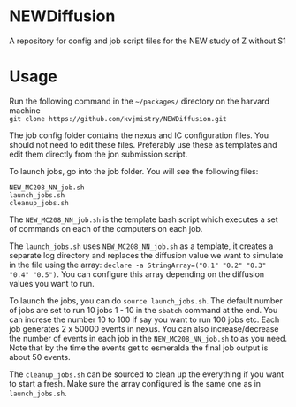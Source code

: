 # NEWDiffusion
A repository for config and job script files for the NEW study of Z without S1  

# Usage  
Run the following command in the `~/packages/` directory on the harvard machine  
`git clone https://github.com/kvjmistry/NEWDiffusion.git`  

The job config folder contains the nexus and IC configuration files. You should
not need to edit these files. Preferably use these as templates and edit them
directly from the jon submission script.  

To launch jobs, go into the job folder. You will see the following files:  

```
NEW_MC208_NN_job.sh
launch_jobs.sh
cleanup_jobs.sh
```

The `NEW_MC208_NN_job.sh` is the template bash script which executes a set of
commands on each of the computers on each job.  

The `launch_jobs.sh` uses `NEW_MC208_NN_job.sh` as a template, it creates a 
separate log directory and replaces the diffusion value we want to simulate in
the file using the array: `declare -a StringArray=("0.1" "0.2" "0.3" "0.4" "0.5")`.
You can configure this array depending on the diffusion values you want to run.

To launch the jobs, you can do `source launch_jobs.sh`. The default number of jobs
are set to run 10 jobs 1 - 10 in the `sbatch` command at the end. You can increse
the number 10 to 100 if say you want to run 100 jobs etc. Each job generates 2 x 50000
events in nexus. You can also increase/decrease the number of events in each job
in the `NEW_MC208_NN_job.sh` to as you need. Note that by the time the events
get to esmeralda the final job output is about 50 events. 

The `cleanup_jobs.sh` can be sourced to clean up the everything if you want to 
start a fresh. Make sure the array configured is the same one as in `launch_jobs.sh`.